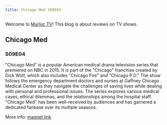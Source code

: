 ```yaml
---
title: Chicago Med S09E04
---
```

Welcome to [Murloc TV](https://murloc.icu/)! This blog is about reviews on TV shows.

## Chicago Med

### S09E04

"Chicago Med" is a popular American medical drama television series that premiered on NBC in 2015. It is part of the "Chicago" franchise created by Dick Wolf, which also includes "Chicago Fire" and "Chicago P.D." The show follows the emergency department doctors and nurses at Gaffney Chicago Medical Center as they navigate the challenges of saving lives while dealing with personal and professional issues. The series explores various medical cases, ethical dilemmas, and the relationships among the hospital staff. "Chicago Med" has been well-received by audiences and has garnered a dedicated fanbase over its multiple seasons.

More info: [magnet link](https://murloc.icu/torrents/25ffc4705bdc59f38ca2ec2516a56e0fbc62be36/)

